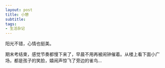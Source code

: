 ```yaml
---
layout: post
title: 小憩 
subtitle: 
tags:
- 生活杂记
---
```


阳光不错，心情也挺美。

期末考结束，感觉节奏都慢下来了，早晨不用再被闹钟催着。从楼上看下面小广场，都是孩子的笑脸，嬉闹声惊飞了旁边的雀鸟...


